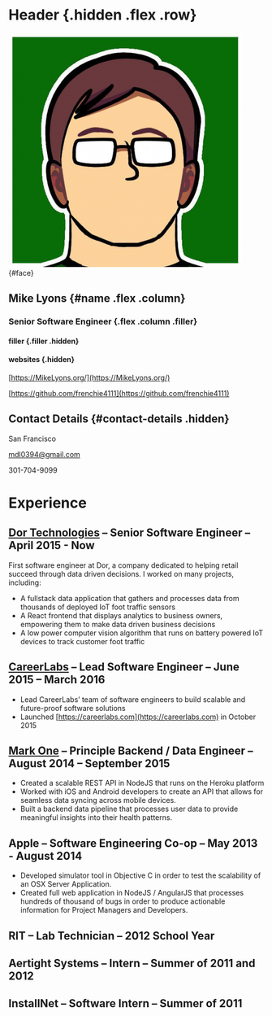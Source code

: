 # Header {.hidden .flex .row}

![Face](face.png){#face}

## Mike Lyons {#name .flex .column}
### Senior Software Engineer {.flex .column .filler}

#### filler {.filler .hidden}
#### websites {.hidden}

[https://MikeLyons.org/](https://MikeLyons.org/)

[https://github.com/frenchie4111](https://github.com/frenchie4111)

## Contact Details {#contact-details .hidden}

San Francisco

mdl0394@gmail.com

301-704-9099

# Experience

## [Dor Technologies](https://getdor.com/) – Senior Software Engineer – April 2015 - Now

First software engineer at Dor, a company dedicated to helping retail succeed through data driven decisions. I worked on many projects, including:

 - A fullstack data application that gathers and processes data from thousands of deployed IoT foot traffic sensors
 - A React frontend that displays analytics to business owners, empowering them to make data driven business decisions
 - A low power computer vision algorithm that runs on battery powered IoT devices to track customer foot traffic

## [CareerLabs](https://careerlabs.com) – Lead Software Engineer – June 2015 – March 2016

 - Lead CareerLabs’ team of software engineers to build scalable and future-proof software solutions
 - Launched [https://careerlabs.com](https://careerlabs.com) in October 2015

## [Mark One](https://www.crunchbase.com/organization/mark-one) – Principle Backend / Data Engineer – August 2014 – September 2015

 - Created a scalable REST API in NodeJS that runs on the Heroku platform
 - Worked with iOS and Android developers to create an API that allows for seamless data syncing across mobile devices.
 - Built a backend data pipeline that processes user data to provide meaningful insights into their health patterns.

## Apple – Software Engineering Co-op – May 2013 - August 2014

 - Developed simulator tool in Objective C in order to test the scalability of an OSX Server Application.
 - Created full web application in NodeJS / AngularJS that processes hundreds of thousand of bugs in order to produce actionable information for Project Managers and Developers.

## RIT – Lab Technician – 2012 School Year
## Aertight Systems – Intern – Summer of 2011 and 2012 
## InstallNet – Software Intern – Summer of 2011


